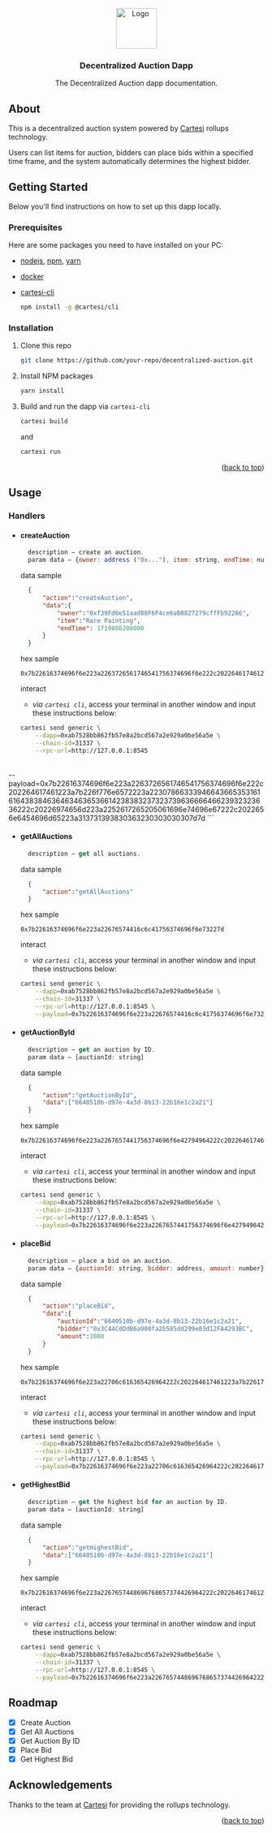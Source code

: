 <a id="readme-top"></a>
<div align="center">
  <a href="https://github.com/your-repo/decentralized-auction">
    <img src="docs/images/logo.png" alt="Logo" width="80" height="80">
  </a>

  <h3 align="center">Decentralized Auction Dapp</h3>

  <p align="center">
    The Decentralized Auction dapp documentation.
  </p>
</div>

## About
<p>
    This is a decentralized auction system powered by <a href="https://docs.cartesi.io/cartesi-rollups/1.3/">Cartesi</a> rollups technology.
</p>
<p> 
    Users can list items for auction, bidders can place bids within a specified time frame, and the system automatically determines the highest bidder.
</p>

## Getting Started

Below you'll find instructions on how to set up this dapp locally.

### Prerequisites

Here are some packages you need to have installed on your PC:

* [nodejs](https://nodejs.org/en), [npm](https://docs.npmjs.com/cli/v10/configuring-npm/install), [yarn](https://classic.yarnpkg.com/lang/en/docs/install/#debian-stable) 

* [docker](https://docs.docker.com/get-docker/)

* [cartesi-cli](https://docs.cartesi.io/cartesi-rollups/1.3/development/migration/#install-cartesi-cli)
  ```sh
  npm install -g @cartesi/cli
  ```

### Installation

1. Clone this repo
   ```sh
   git clone https://github.com/your-repo/decentralized-auction.git
   ```
2. Install NPM packages
   ```sh
   yarn install
   ```
3. Build and run the dapp via `cartesi-cli`
   ```sh
   cartesi build
   ```
   and
   ```sh
   cartesi run
   ```

<p align="right">(<a href="#readme-top">back to top</a>)</p>

## Usage

### Handlers
* #### createAuction
  ```js
    description — create an auction.
    param data — {owner: address ("0x..."), item: string, endTime: number}
  ```
  data sample
  ```json
    {
        "action":"createAuction", 
        "data":{
            "owner":"0xf39Fd6e51aad88F6F4ce6aB8827279cffFb92266",
            "item":"Rare Painting",
            "endTime": 1719806200000
        }
    } 
  ```
  hex sample
  ``` 
  0x7b22616374696f6e223a2263726561746541756374696f6e222c202264617461223a7b226f776e6572223a22307866333946643665353161616438384636463463653661423838323732373963666646623932323636222c20226974656d223a2252617265205061696e74696e67222c2022656e6454696d65223a313731393830363230303030307d7d
  ```
  interact
    - *via `cartesi cli`*, access your terminal in another window and input these instructions below:
  
    ```sh
    cartesi send generic \
        --dapp=0xab7528bb862fb57e8a2bcd567a2e929a0be56a5e \
        --chain-id=31337 \
        --rpc-url=http://127.0.0.1:8545

 \
        --payload=0x7b22616374696f6e223a2263726561746541756374696f6e222c202264617461223a7b226f776e6572223a22307866333946643665353161616438384636463463653661423838323732373963666646623932323636222c20226974656d223a2252617265205061696e74696e67222c2022656e6454696d65223a313731393830363230303030307d7d
    ```

* #### getAllAuctions
  ```js
    description — get all auctions.
  ```
  data sample
  ```json
    {
        "action":"getAllAuctions"
    } 
  ```
  hex sample
  ``` 
  0x7b22616374696f6e223a22676574416c6c41756374696f6e73227d
  ```
  interact
    - *via `cartesi cli`*, access your terminal in another window and input these instructions below:
  
    ```sh
    cartesi send generic \
        --dapp=0xab7528bb862fb57e8a2bcd567a2e929a0be56a5e \
        --chain-id=31337 \
        --rpc-url=http://127.0.0.1:8545 \
        --payload=0x7b22616374696f6e223a22676574416c6c41756374696f6e73227d
    ```

* #### getAuctionById
  ```js
    description — get an auction by ID.
    param data — [auctionId: string]
  ```
  data sample
  ```json
    {
        "action":"getAuctionById", 
        "data":["6640510b-d97e-4a3d-8b13-22b16e1c2a21"]
    } 
  ```
  hex sample
  ``` 
  0x7b22616374696f6e223a2267657441756374696f6e42794964222c202264617461223a5b2236363430353130622d643937652d346133642d386231332d323262313665316332613231225d7d
  ```
  interact
    - *via `cartesi cli`*, access your terminal in another window and input these instructions below:
  
    ```sh
    cartesi send generic \
        --dapp=0xab7528bb862fb57e8a2bcd567a2e929a0be56a5e \
        --chain-id=31337 \
        --rpc-url=http://127.0.0.1:8545 \
        --payload=0x7b22616374696f6e223a2267657441756374696f6e42794964222c202264617461223a5b2236363430353130622d643937652d346133642d386231332d323262313665316332613231225d7d
    ```

* #### placeBid
  ```js
    description — place a bid on an auction.
    param data — {auctionId: string, bidder: address, amount: number}
  ```
  data sample
  ```json
    {
        "action":"placeBid", 
        "data":{
            "auctionId":"6640510b-d97e-4a3d-8b13-22b16e1c2a21",
            "bidder":"0x3C44CdDdB6a900fa2b585dd299e03d12FA4293BC",
            "amount":1000
        }
    } 
  ```
  hex sample
  ``` 
  0x7b22616374696f6e223a22706c616365426964222c202264617461223a7b2261756374696f6e4964223a2236363430353130622d643937652d346133642d386231332d323262313665316332613231222c2022626964646572223a22307833433434436444444236613930306661326235383564643239396530336431324641343239334243222c2022616d6f756e74223a313030307d7d
  ```
  interact
    - *via `cartesi cli`*, access your terminal in another window and input these instructions below:
  
    ```sh
    cartesi send generic \
        --dapp=0xab7528bb862fb57e8a2bcd567a2e929a0be56a5e \
        --chain-id=31337 \
        --rpc-url=http://127.0.0.1:8545 \
        --payload=0x7b22616374696f6e223a22706c616365426964222c202264617461223a7b2261756374696f6e4964223a2236363430353130622d643937652d346133642d386231332d323262313665316332613231222c2022626964646572223a22307833433434436444444236613930306661326235383564643239396530336431324641343239334243222c2022616d6f756e74223a313030307d7d
    ```

* #### getHighestBid
  ```js
    description — get the highest bid for an auction by ID.
    param data — [auctionId: string]
  ```
  data sample
  ```json
    {
        "action":"getHighestBid", 
        "data":["6640510b-d97e-4a3d-8b13-22b16e1c2a21"]
    } 
  ```
  hex sample
  ``` 
  0x7b22616374696f6e223a2267657448696768657374426964222c202264617461223a5b2236363430353130622d643937652d346133642d386231332d323262313665316332613231225d7d
  ```
  interact
    - *via `cartesi cli`*, access your terminal in another window and input these instructions below:
  
    ```sh
    cartesi send generic \
        --dapp=0xab7528bb862fb57e8a2bcd567a2e929a0be56a5e \
        --chain-id=31337 \
        --rpc-url=http://127.0.0.1:8545 \
        --payload=0x7b22616374696f6e223a2267657448696768657374426964222c202264617461223a5b2236363430353130622d643937652d346133642d386231332d323262313665316332613231225d7d
    ```

## Roadmap

- [x] Create Auction
- [x] Get All Auctions
- [x] Get Auction By ID
- [x] Place Bid
- [x] Get Highest Bid

## Acknowledgements

Thanks to the team at [Cartesi](https://cartesi.io/) for providing the rollups technology.

<p align="right">(<a href="#readme-top">back to top</a>)</p>